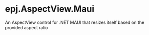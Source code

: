 # epj.AspectView.Maui
An AspectView control for .NET MAUI that resizes itself based on the provided aspect ratio
